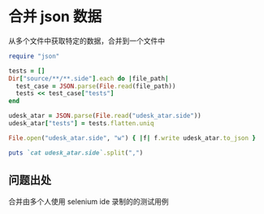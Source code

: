 # 合并 json 数据

从多个文件中获取特定的数据，合并到一个文件中

```ruby
require "json"

tests = []
Dir["source/**/**.side"].each do |file_path|
  test_case = JSON.parse(File.read(file_path))
  tests << test_case["tests"]
end

udesk_atar = JSON.parse(File.read("udesk_atar.side"))
udesk_atar["tests"] = tests.flatten.uniq

File.open("udesk_atar.side", "w") { |f| f.write udesk_atar.to_json }

puts `cat udesk_atar.side`.split(",")

```

## 问题出处

合并由多个人使用 selenium ide 录制的的测试用例
